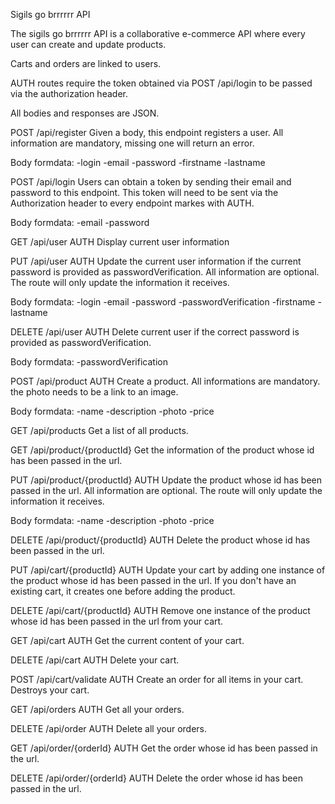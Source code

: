 Sigils go brrrrrr API

The sigils go brrrrrr API is a collaborative e-commerce API where every user can create and update products.

Carts and orders are linked to users.

AUTH routes require the token obtained via POST /api/login to be passed via the authorization header.

All bodies and responses are JSON.

POST /api/register
Given a body, this endpoint registers a user. All information are mandatory, missing one will return an error.

Body formdata:
-login
-email
-password
-firstname
-lastname

POST /api/login
Users can obtain a token by sending their email and password to this endpoint.
This token will need to be sent via the Authorization header to every endpoint markes with AUTH.

Body formdata:
-email
-password

GET /api/user AUTH
Display current user information

PUT /api/user AUTH
Update the current user information if the current password is provided as passwordVerification. All information are optional. The route will only update the information it receives.

Body formdata:
-login
-email
-password
-passwordVerification
-firstname
-lastname

DELETE /api/user AUTH
Delete current user if the correct password is provided as passwordVerification.

Body formdata:
-passwordVerification

POST /api/product AUTH
Create a product. All informations are mandatory. the photo needs to be a link to an image.

Body formdata:
-name
-description
-photo
-price

GET /api/products
Get a list of all products.

GET /api/product/{productId}
Get the information of the product whose id has been passed in the url.

PUT /api/product/{productId} AUTH
Update the product whose id has been passed in the url. All information are optional. The route will only update the information it receives.

Body formdata:
-name
-description
-photo
-price


DELETE /api/product/{productId} AUTH
Delete the product whose id has been passed in the url.

PUT /api/cart/{productId} AUTH
Update your cart by adding one instance of the product whose id has been passed in the url.
If you don't have an existing cart, it creates one before adding the product.

DELETE /api/cart/{productId} AUTH
Remove one instance of the product whose id has been passed in the url from your cart.

GET /api/cart AUTH
Get the current content of your cart.

DELETE /api/cart AUTH
Delete your cart.

POST /api/cart/validate AUTH
Create an order for all items in your cart. Destroys your cart.

GET /api/orders AUTH
Get all your orders.

DELETE /api/order AUTH
Delete all your orders.

GET /api/order/{orderId} AUTH
Get the order whose id has been passed in the url.

DELETE /api/order/{orderId} AUTH
Delete the order whose id has been passed in the url.
